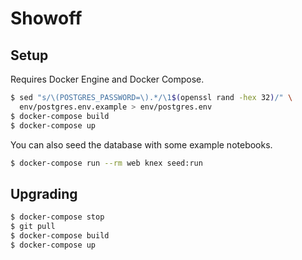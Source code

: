 # Showoff

## Setup

Requires Docker Engine and Docker Compose.

```sh
$ sed "s/\(POSTGRES_PASSWORD=\).*/\1$(openssl rand -hex 32)/" \
  env/postgres.env.example > env/postgres.env
$ docker-compose build
$ docker-compose up
```

You can also seed the database with some example notebooks.

```sh
$ docker-compose run --rm web knex seed:run
```

## Upgrading

```sh
$ docker-compose stop
$ git pull
$ docker-compose build
$ docker-compose up
```
